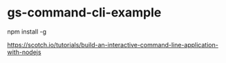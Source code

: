# gs-command-cli-example

npm install -g

https://scotch.io/tutorials/build-an-interactive-command-line-application-with-nodejs
